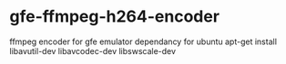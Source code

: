 # gfe-ffmpeg-h264-encoder
ffmpeg encoder for gfe emulator
dependancy for ubuntu
apt-get install libavutil-dev libavcodec-dev libswscale-dev
